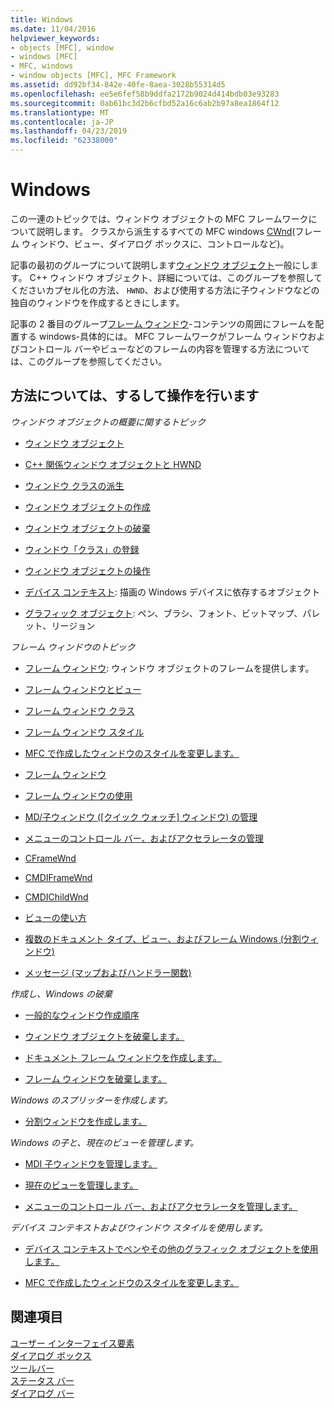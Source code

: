 ```yaml
---
title: Windows
ms.date: 11/04/2016
helpviewer_keywords:
- objects [MFC], window
- windows [MFC]
- MFC, windows
- window objects [MFC], MFC Framework
ms.assetid: dd92bf34-842e-40fe-8aea-3028b55314d5
ms.openlocfilehash: ee5e6fef58b9ddfa2172b9024d414bdb03e93283
ms.sourcegitcommit: 0ab61bc3d2b6cfbd52a16c6ab2b97a8ea1864f12
ms.translationtype: MT
ms.contentlocale: ja-JP
ms.lasthandoff: 04/23/2019
ms.locfileid: "62338000"
---
```

# <a name="windows"></a>Windows

この一連のトピックでは、ウィンドウ オブジェクトの MFC フレームワークについて説明します。 クラスから派生するすべての MFC windows [CWnd](../mfc/reference/cwnd-class.md)(フレーム ウィンドウ、ビュー、ダイアログ ボックスに、コントロールなど)。

記事の最初のグループについて説明します[ウィンドウ オブジェクト](../mfc/window-objects.md)一般にします。 C++ ウィンドウ オブジェクト、詳細については、このグループを参照してくださいカプセル化の方法、 `HWND`、および使用する方法に子ウィンドウなどの独自のウィンドウを作成するときにします。

記事の 2 番目のグループ[フレーム ウィンドウ](../mfc/frame-windows.md)-コンテンツの周囲にフレームを配置する windows-具体的には。 MFC フレームワークがフレーム ウィンドウおよびコントロール バーやビューなどのフレームの内容を管理する方法については、このグループを参照してください。

## <a name="what-do-you-want-to-know-more-about"></a>方法については、するして操作を行います

*ウィンドウ オブジェクトの概要に関するトピック*

- [ウィンドウ オブジェクト](../mfc/window-objects.md)

- [C++ 関係ウィンドウ オブジェクトと HWND](../mfc/relationship-between-a-cpp-window-object-and-an-hwnd.md)

- [ウィンドウ クラスの派生](../mfc/derived-window-classes.md)

- [ウィンドウ オブジェクトの作成](../mfc/creating-windows.md)

- [ウィンドウ オブジェクトの破棄](../mfc/destroying-window-objects.md)

- [ウィンドウ「クラス」の登録](../mfc/registering-window-classes.md)

- [ウィンドウ オブジェクトの操作](../mfc/working-with-window-objects.md)

- [デバイス コンテキスト](../mfc/device-contexts.md): 描画の Windows デバイスに依存するオブジェクト

- [グラフィック オブジェクト](../mfc/graphic-objects.md): ペン、ブラシ、フォント、ビットマップ、パレット、リージョン

*フレーム ウィンドウのトピック*

- [フレーム ウィンドウ](../mfc/frame-windows.md): ウィンドウ オブジェクトのフレームを提供します。

- [フレーム ウィンドウとビュー](../mfc/frame-windows.md)

- [フレーム ウィンドウ クラス](../mfc/frame-window-classes.md)

- [フレーム ウィンドウ スタイル](../mfc/frame-window-styles-cpp.md)

- [MFC で作成したウィンドウのスタイルを変更します。](../mfc/changing-the-styles-of-a-window-created-by-mfc.md)

- [フレーム ウィンドウ](../mfc/what-frame-windows-do.md)

- [フレーム ウィンドウの使用](../mfc/using-frame-windows.md)

- [MD/子ウィンドウ ([クイック ウォッチ] ウィンドウ) の管理](../mfc/managing-mdi-child-windows.md)

- [メニューのコントロール バー、およびアクセラレータの管理](../mfc/managing-menus-control-bars-and-accelerators.md)

- [CFrameWnd](../mfc/reference/cframewnd-class.md)

- [CMDIFrameWnd](../mfc/reference/cmdiframewnd-class.md)

- [CMDIChildWnd](../mfc/reference/cmdichildwnd-class.md)

- [ビューの使い方](../mfc/using-views.md)

- [複数のドキュメント タイプ、ビュー、およびフレーム Windows (分割ウィンドウ)](../mfc/multiple-document-types-views-and-frame-windows.md)

- [メッセージ (マップおよびハンドラー関数)](../mfc/messages.md)

*作成し、Windows の破棄*

- [一般的なウィンドウ作成順序](../mfc/general-window-creation-sequence.md)

- [ウィンドウ オブジェクトを破棄します。](../mfc/destroying-window-objects.md)

- [ドキュメント フレーム ウィンドウを作成します。](../mfc/creating-document-frame-windows.md)

- [フレーム ウィンドウを破棄します。](../mfc/destroying-frame-windows.md)

*Windows のスプリッターを作成します。*

- [分割ウィンドウを作成します。](../mfc/multiple-document-types-views-and-frame-windows.md)

*Windows の子と、現在のビューを管理します。*

- [MDI 子ウィンドウを管理します。](../mfc/managing-mdi-child-windows.md)

- [現在のビューを管理します。](../mfc/managing-the-current-view.md)

- [メニューのコントロール バー、およびアクセラレータを管理します。](../mfc/managing-menus-control-bars-and-accelerators.md)

*デバイス コンテキストおよびウィンドウ スタイルを使用します。*

- [デバイス コンテキストでペンやその他のグラフィック オブジェクトを使用します。](../mfc/graphic-objects.md)

- [MFC で作成したウィンドウのスタイルを変更します。](../mfc/changing-the-styles-of-a-window-created-by-mfc.md)

## <a name="see-also"></a>関連項目

[ユーザー インターフェイス要素](../mfc/user-interface-elements-mfc.md)<br/>
[ダイアログ ボックス](../mfc/dialog-boxes.md)<br/>
[ツールバー](../mfc/toolbars.md)<br/>
[ステータス バー](../mfc/status-bars.md)<br/>
[ダイアログ バー](../mfc/dialog-bars.md)
